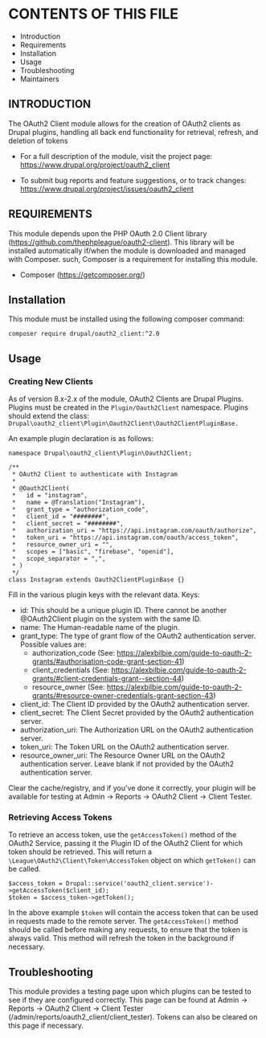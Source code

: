# CONTENTS OF THIS FILE

 * Introduction
 * Requirements
 * Installation
 * Usage
 * Troubleshooting
 * Maintainers


## INTRODUCTION

The OAuth2 Client module allows for the creation of OAuth2 clients as Drupal
plugins, handling all back end functionality for retrieval, refresh, and
deletion of tokens

 * For a full description of the module, visit the project page:
   https://www.drupal.org/project/oauth2_client

 * To submit bug reports and feature suggestions, or to track changes:
   https://www.drupal.org/project/issues/oauth2_client


## REQUIREMENTS

This module depends upon the PHP OAuth 2.0 Client library
(https://github.com/thephpleague/oauth2-client). This library will be installed
automatically if/when the module is downloaded and managed with Composer.
such, Composer is a requirement for installing this module.

 * Composer (https://getcomposer.org/)


## Installation

This module must be installed using the following composer command:

`composer require drupal/oauth2_client:^2.0`

## Usage

### Creating New Clients

As of version 8.x-2.x of the module, OAuth2 Clients are Drupal Plugins.
Plugins must be created in the `Plugin/Oauth2Client` namespace.
Plugins should extend the class: `Drupal\oauth2_client\Plugin\Oauth2Client\Oauth2ClientPluginBase.`

An example plugin declaration is as follows:

```
namespace Drupal\oauth2_client\Plugin\Oauth2Client;

/**
 * OAuth2 Client to authenticate with Instagram
 *
 * @Oauth2Client(
 *   id = "instagram",
 *   name = @Translation("Instagram"),
 *   grant_type = "authorization_code",
 *   client_id = "########",
 *   client_secret = "########",
 *   authorization_uri = "https://api.instagram.com/oauth/authorize",
 *   token_uri = "https://api.instagram.com/oauth/access_token",
 *   resource_owner_uri = "",
 *   scopes = ["basic", "firebase", "openid"],
 *   scope_separator = ",",
 * )
 */
class Instagram extends Oauth2ClientPluginBase {}
  ```

Fill in the various plugin keys with the relevant data. Keys:

 * id: This should be a unique plugin ID. There cannot be another @OAuth2Client
      plugin on the system with the same ID.
 * name: The Human-readable name of the plugin.
 * grant_type: The type of grant flow of the OAuth2 authentication server.
   Possible values are:
   * authorization_code (See: https://alexbilbie.com/guide-to-oauth-2-grants/#authorisation-code-grant-section-41)
   * client_credentials (See: https://alexbilbie.com/guide-to-oauth-2-grants/#client-credentials-grant--section-44)
   * resource_owner (See: https://alexbilbie.com/guide-to-oauth-2-grants/#resource-owner-credentials-grant-section-43)
 * client_id: The Client ID provided by the OAuth2 authentication server.
 * client_secret: The Client Secret provided by the OAuth2 authentication
   server.
 * authorization_uri: The Authorization URL on the OAuth2 authentication server.
 * token_uri: The Token URL on the OAuth2 authentication server.
 * resource_owner_uri: The Resource Owner URL on the OAuth2 authentication
   server. Leave blank if not provided by the OAuth2 authentication server.

Clear the cache/registry, and if you've done it correctly, your plugin will be
available for testing at Admin -> Reports -> OAuth2 Client -> Client Tester.

### Retrieving Access Tokens

To retrieve an access token, use the `getAccessToken()` method of the OAuth2
Service, passing it the Plugin ID of the OAuth2 Client for which token should be
retrieved. This will return a `\League\OAuth2\Client\Token\AccessToken` object
on which `getToken()` can be called.

```
$access_token = Drupal::service('oauth2_client.service')->getAccessToken($client_id);
$token = $access_token->getToken();
```

In the above example `$token` will contain the access token that can be used in
requests made to the remote server. The `getAccessToken()` method should be
called before making any requests, to ensure that the token is always valid.
This method will refresh the token in the background if necessary.

## Troubleshooting

This module provides a testing page upon which plugins can be tested to see if
they are configured correctly. This page can be found at Admin -> Reports ->
OAuth2 Client -> Client Tester (/admin/reports/oauth2_client/client_tester).
Tokens can also be cleared on this page if necessary.

